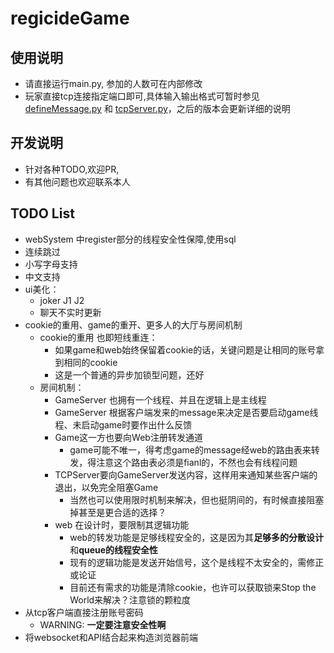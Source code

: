 # regicideGame
## 使用说明
- 请直接运行main.py, 参加的人数可在内部修改
- 玩家直接tcp连接指定端口即可,具体输入输出格式可暂时参见[defineMessage.py](defineMessage.py) 和 [tcpServer.py](tcpServer.py)，之后的版本会更新详细的说明
## 开发说明
- 针对各种TODO,欢迎PR,
- 有其他问题也欢迎联系本人
## TODO List
- webSystem 中register部分的线程安全性保障,使用sql
- 连续跳过
- 小写字母支持
- 中文支持
- ui美化：
    - joker J1 J2
    - 聊天不实时更新
- cookie的重用、game的重开、更多人的大厅与房间机制
    - cookie的重用 也即短线重连：
        - 如果game和web始终保留着cookie的话，关键问题是让相同的账号拿到相同的cookie
        - 这是一个普通的异步加锁型问题，还好
    - 房间机制：
        - GameServer 也拥有一个线程、并且在逻辑上是主线程
        - GameServer 根据客户端发来的message来决定是否要启动game线程、未启动game时要作出什么反馈
        - Game这一方也要向Web注册转发通道
            - game可能不唯一，得考虑game的message经web的路由表来转发，得注意这个路由表必须是fianl的，不然也会有线程问题
        - TCPServer要向GameServer发送内容，这样用来通知某些客户端的退出，以免完全阻塞Game
            - 当然也可以使用限时机制来解决，但也挺阴间的，有时候直接阻塞掉甚至是更合适的选择？
        - web   在设计时，要限制其逻辑功能
            - web的转发功能是足够线程安全的，这是因为其**足够多的分散设计**和**queue的线程安全性** 
            - 现有的逻辑功能是发送开始信号，这个是线程不太安全的，需修正或论证
            - 目前还有需求的功能是清除cookie，也许可以获取锁来Stop the World来解决？注意锁的颗粒度
- 从tcp客户端直接注册账号密码
    - WARNING: **一定要注意安全性啊**
- 将websocket和API结合起来构造浏览器前端